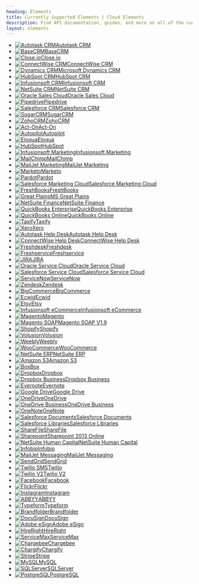 ```yaml
---
heading: Elements
title: Currently Supported Elements | Cloud Elements
description: Find API documentation, guides, and more on all of the currently supported Elements.
layout: elements
---
```


* [![Autotask CRM](/assets/img/element-logos/autotask.png)Autotask CRM](./elements/autotask-crm/index.html)
* [![BaseCRM](/assets/img/element-logos/basecrm.png)BaseCRM](./elements/basecrm/index.html)
* [![Close.io](/assets/img/element-logos/closeio.png)Close.io](./elements/closeio/index.html)
* [![ConnectWise CRM](/assets/img/element-logos/connectwise.png)ConnectWise CRM](./elements/connectwise-crm/index.html)
* [![Dynamics CRM](/assets/img/element-logos/dynamicscrm.png)Microsoft Dynamics CRM](./elements/dynamicscrm/index.html)
* [![HubSpot CRM](/assets/img/element-logos/hubspot.png)HubSpot CRM](./elements/hubspot-crm/index.html)
* [![Infusionsoft CRM](/assets/img/element-logos/infusionsoft.png)Infusionsoft CRM](./elements/infusionsoft-crm/index.html)
* [![NetSuite CRM](/assets/img/element-logos/netsuite.png)NetSuite CRM](./elements/netsuite-crm/index.html)
* [![Oracle Sales Cloud](/assets/img/element-logos/oraclesalescloud.png)Oracle Sales Cloud](./elements/oraclesalescloud/index.html)
* [![Pipedrive](/assets/img/element-logos/pipedrive.png)Pipedrive](./elements/pipedrive/index.html)
* [![Salesforce CRM](/assets/img/element-logos/salesforce.png)Salesforce CRM](./elements/salesforce/index.html)
* [![SugarCRM](/assets/img/element-logos/sugarcrm.png)SugarCRM](./elements/sugarcrm/index.html)
* [![ZohoCRM](/assets/img/element-logos/zohocrm.png)ZohoCRM](./elements/zohocrm/index.html)
* [![Act-On](/assets/img/element-logos/acton.png)Act-On](./elements/acton/index.html)
* [![Autopilot](/assets/img/element-logos/autopilot.png)Autopilot](./elements/autopilot/index.html)
* [![Eloqua](/assets/img/element-logos/eloqua.png)Eloqua](./elements/eloqua/index.html)
* [![HubSpot](/assets/img/element-logos/hubspot.png)HubSpot](./elements/hubspot/index.html)
* [![Infusionsoft Marketing](/assets/img/element-logos/infusionsoft.png)Infusionsoft Marketing](./elements/infusionsoft-marketing/index.html)
* [![MailChimp](/assets/img/element-logos/mailchimp.png)MailChimp](./elements/mailchimp/index.html)
* [![MailJet Marketing](/assets/img/element-logos/mailjet.png)MailJet Marketing](./elements/mailjet-marketing/index.html)
* [![Marketo](/assets/img/element-logos/marketo.png)Marketo](./elements/marketo/index.html)
* [![Pardot](/assets/img/element-logos/pardot.png)Pardot](./elements/pardot/index.html)
* [![Salesforce Marketing Cloud](/assets/img/element-logos/salesforce.png)Salesforce Marketing Cloud](./elements/salesforce-marketing-cloud/index.html)
* [![FreshBooks](/assets/img/element-logos/freshbooks.png)FreshBooks](./elements/freshbooks/index.html)
* [![Great Plains](/assets/img/element-logos/greatplains.png)MS Great Plains](./elements/greatplains/index.html)
* [![NetSuite Finance](/assets/img/element-logos/netsuite.png)NetSuite Finance](./elements/netsuite-finance/index.html)
* [![QuickBooks Enterprise](/assets/img/element-logos/quickbooksenterprise.png)QuickBooks Enterprise](./elements/quickbooksenterprise/index.html)
* [![QuickBooks Online](/assets/img/element-logos/quickbooksonline.png)QuickBooks Online](./elements/quickbooksonline/index.html)
* [![Taxify](/assets/img/element-logos/taxify.png)Taxify](./elements/taxify/index.html)
* [![Xero](/assets/img/element-logos/xero.png)Xero](./elements/xero/index.html)
* [![Autotask Help Desk](/assets/img/element-logos/autotask.png)Autotask Help Desk](./elements/autotask-helpdesk/index.html)
* [![ConnectWise Help Desk](/assets/img/element-logos/connectwise.png)ConnectWise Help Desk](./elements/connectwise-helpdesk/index.html)
* [![Freshdesk](/assets/img/element-logos/freshdesk.png)Freshdesk](./elements/freshdesk/index.html)
* [![Freshservice](/assets/img/element-logos/freshservice.png)Freshservice](./elements/freshservice/index.html)
* [![JIRA](/assets/img/element-logos/jira.png)JIRA](./elements/jira/index.html)
* [![Oracle Service Cloud](/assets/img/element-logos/oracleservicecloud.png)Oracle Service Cloud](./elements/oracleservicecloud/index.html)
* [![Salesforce Service Cloud](/assets/img/element-logos/salesforce.png)Salesforce Service Cloud](./elements/salesforce-service-cloud/index.html)
* [![ServiceNow](/assets/img/element-logos/servicenow.png)ServiceNow](./elements/servicenow/index.html)
* [![Zendesk](/assets/img/element-logos/zendesk.png)Zendesk](./elements/zendesk/index.html)
* [![BigCommerce](/assets/img/element-logos/bigcommerce.png)BigCommerce](./elements/bigcommerce/index.html)
* [![Ecwid](/assets/img/element-logos/ecwid.png)Ecwid](./elements/ecwid/index.html)
* [![Etsy](/assets/img/element-logos/etsy.png)Etsy](./elements/etsy/index.html)
* [![Infusionsoft eCommerce](/assets/img/element-logos/infusionsoft.png)Infusionsoft eCommerce](./elements/infusionsoft-ecommerce/index.html)
* [![Magento](/assets/img/element-logos/magento.png)Magento](./elements/magento/index.html)
* [![Magento SOAP](/assets/img/element-logos/magento.png)Magento SOAP V1.9](./elements/magento-soap/index.html)
* [![Shopify](/assets/img/element-logos/shopify.png)Shopify](./elements/shopify/index.html)
* [![Volusion](/assets/img/element-logos/volusion.png)Volusion](./elements/volusion/index.html)
* [![Weebly](/assets/img/element-logos/weebly.png)Weebly](./elements/weebly/index.html)
* [![WooCommerce](/assets/img/element-logos/woocommerce.png)WooCommerce](./elements/woocommerce/index.html)
* [![NetSuite ERP](/assets/img/element-logos/netsuite.png)NetSuite ERP](./elements/netsuite-erp/index.html)
* [![Amazon S3](/assets/img/element-logos/amazons3.png)Amazon S3](./elements/amazons3/index.html)
* [![Box](/assets/img/element-logos/box.png)Box](./elements/box/index.html)
* [![Dropbox](/assets/img/element-logos/dropbox.png)Dropbox](./elements/dropbox/index.html)
* [![Dropbox Business](/assets/img/element-logos/dropbox.png)Dropbox Business](./elements/dropbox-business/index.html)
* [![Evernote](/assets/img/element-logos/evernote.png)Evernote](./elements/evernote/index.html)
* [![Google Drive](/assets/img/element-logos/googledrive.png)Google Drive](./elements/googledrive/index.html)
* [![OneDrive](/assets/img/element-logos/onedrive.png)OneDrive](./elements/onedrive/index.html)
* [![OneDrive Business](/assets/img/element-logos/onedrivebusiness.png)OneDrive Business](./elements/onedrivebusiness/index.html)
* [![OneNote](/assets/img/element-logos/onenote.png)OneNote](./elements/onenote/index.html)
* [![Salesforce Documents](/assets/img/element-logos/salesforce.png)Salesforce Documents](./elements/salesforce-documents/index.html)
* [![Salesforce Libraries](/assets/img/element-logos/salesforce.png)Salesforce Libraries](./elements/salesforce-libraries/index.html)
* [![ShareFile](/assets/img/element-logos/sharefile.png)ShareFile](./elements/sharefile/index.html)
* [![Sharepoint](/assets/img/element-logos/sharepoint.png)Sharepoint 2013 Online](./elements/sharepoint/index.html)
* [![NetSuite Human Capital](/assets/img/element-logos/netsuite.png)NetSuite Human Capital](./elements/netsuite-human-capital/index.html)
* [![Infobip](/assets/img/element-logos/infobip.png)Infobip](./elements/infobip/index.html)
* [![MailJet Messaging](/assets/img/element-logos/mailjet.png)MailJet Messaging](./elements/mailjet-messaging/index.html)
* [![SendGrid](/assets/img/element-logos/sendgrid.png)SendGrid](./elements/sendgrid/index.html)
* [![Twilio SMS](/assets/img/element-logos/twilio.png)Twilio](./elements/twilio/index.html)
* [![Twilio V2](/assets/img/element-logos/twilio.png)Twilio V2](./elements/twilio-v2/index.html)
* [![Facebook](/assets/img/element-logos/facebook.png)Facebook](./elements/facebook/index.html)
* [![Flickr](/assets/img/element-logos/flickr.png)Flickr](./elements/flickr/index.html)
* [![Instagram](/assets/img/element-logos/instagram.png)Instagram](./elements/instagram/index.html)
* [![ABBYY](/assets/img/element-logos/abbyy.png)ABBYY](./elements/abbyy/index.html)
* [![Typeform](/assets/img/element-logos/typeform.png)Typeform](./elements/typeform/index.html)
* [![Brandfolder](/assets/img/element-logos/brandfolder.png)Brandfolder](./elements/brandfolder/index.html)
* [![DocuSign](/assets/img/element-logos/docusign.png)DocuSign](./elements/docusign/index.html)
* [![Adobe eSign](/assets/img/element-logos/adobeesign.png)Adobe eSign](./elements/adobe-esign/index.html)
* [![HireRight](/assets/img/element-logos/hireright.png)HireRight](./elements/hireright/index.html)
* [![ServiceMax](/assets/img/element-logos/servicemax.png)ServiceMax](./elements/servicemax/index.html)
* [![Chargebee](/assets/img/element-logos/chargebee.png)Chargebee](./elements/chargebee/index.html)
* [![Chargify](/assets/img/element-logos/chargify.png)Chargify](./elements/chargify/index.html)
* [![Stripe](/assets/img/element-logos/stripe.png)Stripe](./elements/stripe/index.html)
* [![MySQL](/assets/img/element-logos/mysql.png)MySQL](./elements/mysql/index.html)
* [![SQLServer](/assets/img/element-logos/sqlserver.png)SQLServer](./elements/sqlserver/index.html)
* [![PostgreSQL](/assets/img/element-logos/postgresql.png)PostgreSQL](./elements/postgresql/index.html)
